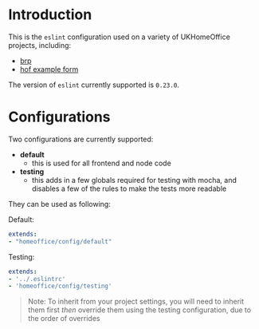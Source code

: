 # Introduction

This is the `eslint` configuration used on a variety of UKHomeOffice projects, including:

* [brp](https://github.com/UKHomeOffice/brp_app)
* [hof example form](https://github.com/UKHomeOffice/hof-example-form)

The version of `eslint` currently supported is `0.23.0`.

# Configurations
Two configurations are currently supported:

* **default**
	- this is used for all frontend and node code
* **testing**
	- this adds in a few globals required for testing with mocha, and disables a few of the rules to make the tests more readable

They can be used as following:

Default:

```yml
extends:
- "homeoffice/config/default"
```

Testing:

```yml
extends:
- '../.eslintrc'
- 'homeoffice/config/testing'
```
> Note: To inherit from your project settings, you will need to inherit them first *then* override them using the testing configuration, due to the order of overrides
